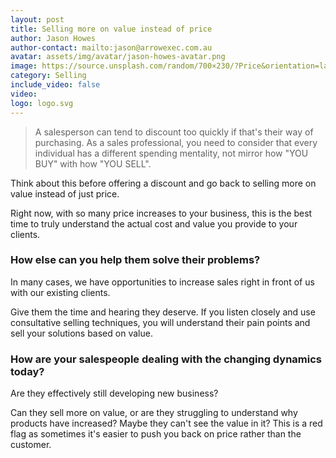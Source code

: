 ```yaml
---
layout: post
title: Selling more on value instead of price 
author: Jason Howes
author-contact: mailto:jason@arrowexec.com.au
avatar: assets/img/avatar/jason-howes-avatar.png
image: https://source.unsplash.com/random/700×230/?Price&orientation=landscape
category: Selling
include_video: false
video: 
logo: logo.svg
---
```




> A salesperson can tend to discount too quickly if that's their way of purchasing. As a sales professional, you need to consider that every individual has a different spending mentality, not mirror how "YOU BUY" with how "YOU SELL".

Think about this before offering a discount and go back to selling more on value instead of just price.

Right now, with so many price increases to your business, this is the best time to truly understand the actual cost and value you provide to your clients.

### How else can you help them solve their problems?
In many cases, we have opportunities to increase sales right in front of us with our existing clients.

Give them the time and hearing they deserve. If you listen closely and use consultative selling techniques, you will understand their pain points and sell your solutions based on value.

### How are your salespeople dealing with the changing dynamics today?

Are they effectively still developing new business?

Can they sell more on value, or are they struggling to understand why products have increased? Maybe they can't see the value in it? This is a red flag as sometimes it's easier to push you back on price rather than the customer.
